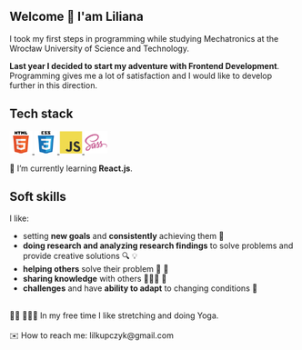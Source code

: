 ## Welcome 👋  **I'am Liliana** 

I took my first steps in programming while studying Mechatronics at the Wrocław University of Science and Technology. 

**Last year I decided to start my adventure with Frontend Development**. Programming gives me a lot of satisfaction and I would like to develop further in this direction.


## Tech stack

<p align="left"> 
  <a href="https://developer.mozilla.org/en-US/docs/Web/HTML?retiredLocale=pl" target="_blank" rel="noopener"> <img src="https://raw.githubusercontent.com/devicons/devicon/master/icons/html5/html5-original-wordmark.svg" alt="html5" width="40" height="40"/> </a> 
  <a href="https://developer.mozilla.org/en-US/docs/Web/CSS?retiredLocale=pl" target="_blank" rel="noopener"> <img src="https://raw.githubusercontent.com/devicons/devicon/master/icons/css3/css3-original-wordmark.svg" alt="css3" width="40" height="40"/> </a> 
  <a href="https://developer.mozilla.org/en-US/docs/Web/JavaScript" target="_blank" rel="noopener"> <img src="https://raw.githubusercontent.com/devicons/devicon/master/icons/javascript/javascript-original.svg" alt="javascript" width="40" height="40"/> </a> <a href="https://sass-lang.com" target="_blank" rel="noopener"> <img src="https://raw.githubusercontent.com/devicons/devicon/master/icons/sass/sass-original.svg" alt="sass" width="40" height="40"/> </a>

🌱 I’m currently learning **React.js**.

## Soft skills

I like:

- setting **new goals** and **consistently** achieving them 🎯
- **doing research and analyzing research findings** to solve problems and provide creative solutions 🔍 💡
- **helping others** solve their problem 🤝 🙏
- **sharing knowledge** with others 👩🏼‍🏫 📖
- **challenges** and have **ability to adapt** to changing conditions 🚀
<br> 
🤸‍♀️ 🧘🏼‍♀️ In my free time I like stretching and doing Yoga.
<br><br>
✉️ How to reach me: lilkupczyk@gmail.com
